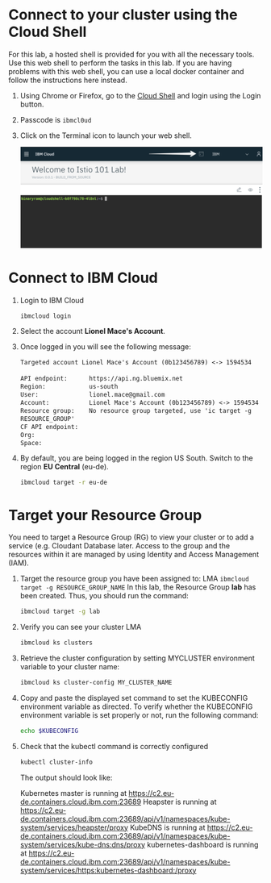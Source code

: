 # Connect to your cluster using the Cloud Shell

For this lab, a hosted shell is provided for you with all the necessary tools. Use this web shell to perform the tasks in this lab. If you are having problems with this web shell, you can use a local docker container and follow the instructions here instead.

1. Using Chrome or Firefox, go to the [Cloud Shell](https://ibmcloud-workshop.ng.bluemix.net/) and login using the Login button.

1. Passcode is `ibmcl0ud`

1. Click on the Terminal icon to launch your web shell.

    ![](./images/cloud-shell.png)

# Connect to IBM Cloud

1. Login to IBM Cloud
    ```sh
    ibmcloud login
    ```

1. Select the account **Lionel Mace's Account**. 

1. Once logged in you will see the following message:
    ```
    Targeted account Lionel Mace's Account (0b123456789) <-> 1594534

    API endpoint:      https://api.ng.bluemix.net
    Region:            us-south
    User:              lionel.mace@gmail.com
    Account:           Lionel Mace's Account (0b123456789) <-> 1594534
    Resource group:    No resource group targeted, use 'ic target -g RESOURCE_GROUP'
    CF API endpoint:
    Org:
    Space:
    ```

1. By default, you are being logged in the region US South. Switch to the region **EU Central** (eu-de).
    ```sh
    ibmcloud target -r eu-de
    ```

# Target your Resource Group

You need to target a Resource Group (RG) to view your cluster or to add a service (e.g. Cloudant Database later. Access to the group and the resources within it are managed by using Identity and Access Management (IAM). 

1. Target the resource group you have been assigned to: LMA
    `ibmcloud target -g RESOURCE_GROUP_NAME`
    In this lab, the Resource Group **lab** has been created. Thus, you should run the command:
    ```sh
    ibmcloud target -g lab
    ```

1. Verify you can see your cluster LMA
    ```sh
    ibmcloud ks clusters
    ```

1. Retrieve the cluster configuration by setting MYCLUSTER environment variable to your cluster name:
    ```sh
    ibmcloud ks cluster-config MY_CLUSTER_NAME
    ```

1. Copy and paste the displayed set command to set the KUBECONFIG environment variable as directed. To verify whether the KUBECONFIG environment variable is set properly or not, run the following command:
    ```sh
    echo $KUBECONFIG
    ```

1. Check that the kubectl command is correctly configured 
    ```sh
    kubectl cluster-info
    ```
    The output should look like:
    >
    Kubernetes master is running at https://c2.eu-de.containers.cloud.ibm.com:23689
    Heapster is running at https://c2.eu-de.containers.cloud.ibm.com:23689/api/v1/namespaces/kube-system/services/heapster/proxy
    KubeDNS is running at https://c2.eu-de.containers.cloud.ibm.com:23689/api/v1/namespaces/kube-system/services/kube-dns:dns/proxy
    kubernetes-dashboard is running at https://c2.eu-de.containers.cloud.ibm.com:23689/api/v1/namespaces/kube-system/services/https:kubernetes-dashboard:/proxy

